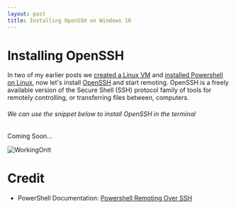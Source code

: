 ```yaml
---
layout: post
title: Installing OpenSSH on Windows 10
---
```


# Installing OpenSSH

In two of my earlier posts we [created a Linux VM](https://dejulia489.github.io/2017-05-06-CreateLinuxVirtualServerHyperV/) and [installed Powershell on Linux](https://dejulia489.github.io/2017-05-06-InstallingPowershellOnLinux/), now let's install [OpenSSH](https://help.ubuntu.com/lts/serverguide/openssh-server.html) and start remoting. OpenSSH is a freely available version of the Secure Shell (SSH) protocol family of tools for remotely controlling, or transferring files between, computers. 

###### We can use the snippet below to install OpenSSH in the terminal

Coming Soon...

![WorkingOnIt](https://dejulia489.github.io/img/WorkingOnIt.gif)

# Credit  

* PowerShell Documentation: [Powershell Remoting Over SSH](https://github.com/PowerShell/PowerShell/blob/866b558771a20cca3daa47f300e830b31a24ee95/docs/new-features/remoting-over-ssh/README.md)